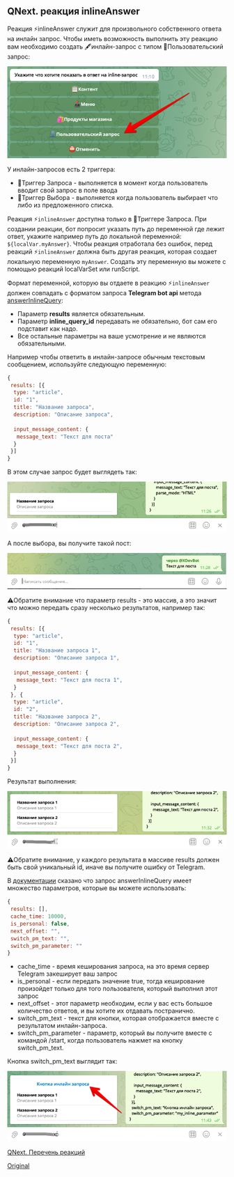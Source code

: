 ## QNext. реакция inlineAnswer

Реакция ⚡️inlineAnswer служит для произвольного собственного ответа на инлайн запрос. Чтобы иметь возможность выполнить эту реакцию вам необходимо создать 🖋инлайн-запрос с типом 👤Пользовательский запрос:

![](./1.png)

У инлайн-запросов есть 2 триггера:
* 🔗Триггер Запроса - выполняется в момент когда пользователь вводит свой запрос в поле ввода
* 🔗Триггер Выбора - выполняется когда пользователь выбирает что либо из предложенного списка.

Реакция ⚡️`inlineAnswer` доступна только в 🔗Триггере Запроса. При создании реакции, бот попросит указать путь до переменной где лежит ответ, укажите например путь до локальной переменной: `${localVar.myAnswer}`. Чтобы реакция отработала без ошибок, перед реакций ⚡️`inlineAnswer` должна быть другая реакция, которая создает локальную переменную `myAnswer`. Создать эту переменную вы можете с помощью реакций localVarSet или runScript. 

Формат переменной, которую вы отдаете в реакцию ⚡️`inlineAnswer` должен совпадать с форматом запроса **Telegram bot api** метода [answerInlineQuery](https://core.telegram.org/bots/api#answerinlinequery):
* Параметр **results** является обязательным.
* Параметр **inline_query_id** передавать не обязательно, бот сам его подставит как надо.
* Все остальные параметры на ваше усмотрение и не являются обязательными.

Например чтобы ответить в инлайн-запросе обычным текстовым сообщением, используйте следующую переменную:
```js 
{
 results: [{
  type: "article",
  id: "1",
  title: "Название запроса",
  description: "Описание запроса",

  input_message_content: {
   message_text: "Текст для поста"
  }
 }]
}
```

В этом случае запрос будет выглядеть так:

![](./2.png)

А после выбора, вы получите такой пост:

![](./3.png)

⚠️Обратите внимание что параметр results - это массив, а это значит что можно передать сразу несколько результатов, например так:
```js 
{
 results: [{
  type: "article",
  id: "1",
  title: "Название запроса 1",
  description: "Описание запроса 1",

  input_message_content: {
   message_text: "Текст для поста 1",
  }
 }, {
  type: "article",
  id: "2",
  title: "Название запроса 2",
  description: "Описание запроса 2",

  input_message_content: {
   message_text: "Текст для поста 2",
  }
 }]
}
```

Результат выполнения:

![](./4.png)

⚠️Обратите внимание, у каждого результата в массиве results должен быть свой уникальный id, иначе вы получите ошибку от Telegram.

В [документации](https://core.telegram.org/bots/api#answerinlinequery) сказано что запрос answerInlineQuery имеет множество параметров, которые вы можете использовать:
```js 
{
 results: [],
 cache_time: 10000,
 is_personal: false,
 next_offset: "",
 switch_pm_text: "",
 switch_pm_parameter: ""
}
```
* cache_time - время кеширования запроса, на это время сервер Telegram закеширует ваш запрос
* is_personal - если передать значение true, тогда кеширование произойдет только для того пользователя, который выполнил этот запрос
* next_offset - этот параметр необходим, если у вас есть большое количество ответов, и вы хотите их отдавать постранично.
* switch_pm_text - текст для кнопки, которая отображается вместе с результатом инлайн-запроса.
* switch_pm_parameter - параметр, который вы получите вместе с командой /start, когда пользователь нажмет на кнопку switch_pm_text.

Кнопка switch_pm_text выглядит так:

![](./5.png)





[QNext. Перечень реакций](/docs-test/_export/reactions)
  
[Original](https://telegra.ph/QNext-admin-reaction-inlineAnswer-08-05)
